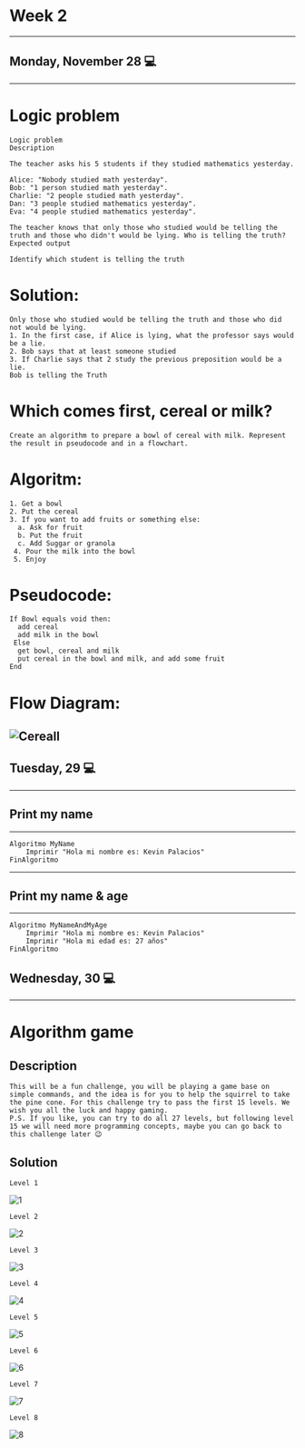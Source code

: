 # Week 2
---
## Monday, November 28 💻
---
# Logic problem
```
Logic problem
Description

The teacher asks his 5 students if they studied mathematics yesterday.

Alice: "Nobody studied math yesterday".
Bob: "1 person studied math yesterday".
Charlie: "2 people studied math yesterday".
Dan: "3 people studied mathematics yesterday".
Eva: "4 people studied mathematics yesterday".

The teacher knows that only those who studied would be telling the truth and those who didn't would be lying. Who is telling the truth?
Expected output

Identify which student is telling the truth
```
# Solution: 
```
Only those who studied would be telling the truth and those who did not would be lying. 
1. In the first case, if Alice is lying, what the professor says would be a lie.
2. Bob says that at least someone studied
3. If Charlie says that 2 study the previous preposition would be a lie.
Bob is telling the Truth
```
# Which comes first, cereal or milk?
```
Create an algorithm to prepare a bowl of cereal with milk. Represent the result in pseudocode and in a flowchart.
```
# Algoritm: 
```
1. Get a bowl 
2. Put the cereal
3. If you want to add fruits or something else:
  a. Ask for fruit
  b. Put the fruit
  c. Add Suggar or granola
 4. Pour the milk into the bowl
 5. Enjoy
```
# Pseudocode: 
```
If Bowl equals void then:
  add cereal
  add milk in the bowl
 Else
  get bowl, cereal and milk
  put cereal in the bowl and milk, and add some fruit
End
```
# Flow Diagram:
![Cereall](https://user-images.githubusercontent.com/95326781/204409065-4c3bb78a-8dfa-4209-8ade-76681a3fb382.jpg)
---
## Tuesday, 29 💻
---
## Print my name
---
```
Algoritmo MyName
	Imprimir "Hola mi nombre es: Kevin Palacios"
FinAlgoritmo
```
---
## Print my name & age
---
```
Algoritmo MyNameAndMyAge
	Imprimir "Hola mi nombre es: Kevin Palacios"
	Imprimir "Hola mi edad es: 27 años"
FinAlgoritmo

```
## Wednesday, 30 💻
---
# Algorithm game
## Description
```
This will be a fun challenge, you will be playing a game base on simple commands, and the idea is for you to help the squirrel to take the pine cone. For this challenge try to pass the first 15 levels. We wish you all the luck and happy gaming.
P.S. If you like, you can try to do all 27 levels, but following level 15 we will need more programming concepts, maybe you can go back to this challenge later 😉
```
## Solution
```
Level 1
```
![1](https://user-images.githubusercontent.com/95326781/204929777-d9e50fc1-da5a-408e-b352-8bd56ae55455.jpg)
```
Level 2
```
![2](https://user-images.githubusercontent.com/95326781/204930020-82dc0fe4-d828-4ddc-9511-b07c58f6ca2e.jpg)
```
Level 3
```
![3](https://user-images.githubusercontent.com/95326781/204930122-54c85c4b-d370-4762-9eda-d15e2faf0930.jpg)
```
Level 4
```
![4](https://user-images.githubusercontent.com/95326781/204930284-04036404-43ac-4cb4-9126-5d08e800d8b2.jpg)
```
Level 5
```
![5](https://user-images.githubusercontent.com/95326781/204930566-164a6c70-6a5c-4924-b407-b64de6b1215e.jpg)
```
Level 6
```
![6](https://user-images.githubusercontent.com/95326781/204930858-6c08ed22-8e24-4cd0-9437-3b32107d92e8.jpg)
```
Level 7
```
![7](https://user-images.githubusercontent.com/95326781/204931095-2083f9fa-102b-4fd1-aff3-975911a5b936.jpg)
```
Level 8
```
![8](https://user-images.githubusercontent.com/95326781/204931229-766e9735-9a45-46f5-9f24-93fa8baa2629.jpg)
